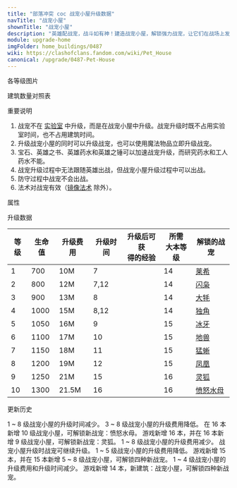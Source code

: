 ```yaml
---
title: "部落冲突 coc 战宠小屋升级数据"
navTitle: "战宠小屋"
shownTitle: "战宠小屋"
description: "英雄配战宠，战斗如有神！建造战宠小屋，解锁强力战宠，让它们在战场上发挥各自的能力，与您的英雄并肩作战。"
module: upgrade-home
imgFolder: home_buildings/0487
wiki: https://clashofclans.fandom.com/wiki/Pet_House
canonical: /upgrade/0487-Pet-House
---
```


<UnitInfo :folder="$frontmatter.imgFolder" imgSrc="Pet_House10.png" :imgAlt="$frontmatter.navTitle" :description="$frontmatter.description" :isSmallImg="true" />

<SmallTitle>各等级图片</SmallTitle>

<Panel>
    <UnitImgGroup :folder="$frontmatter.imgFolder">
        <UnitImg imgTitle="1 级" imgSrc="Pet_House1.png" />
        <UnitImg imgTitle="2 级" imgSrc="Pet_House2.png" />
        <UnitImg imgTitle="3 级" imgSrc="Pet_House3.png" />
        <UnitImg imgTitle="4 级" imgSrc="Pet_House4.png" />
        <UnitImg imgTitle="5 级" imgSrc="Pet_House5.png" />
        <UnitImg imgTitle="6 级" imgSrc="Pet_House6.png" />
        <UnitImg imgTitle="7 级" imgSrc="Pet_House7.png" />
        <UnitImg imgTitle="8 级" imgSrc="Pet_House8.png" />
        <UnitImg imgTitle="9 级" imgSrc="Pet_House9.png" />
        <UnitImg imgTitle="10 级" imgSrc="Pet_House10.png" />
    </UnitImgGroup>
</Panel>

<SmallTitle>建筑数量对照表</SmallTitle>

<BuildingNum>
    <BuildingNumRow title="大本等级" num="1 - 13, 14 - 16" />
    <BuildingNumRow title="建筑数量" num="     0,       1" />
</BuildingNum>

<SmallTitle>重要说明</SmallTitle>

1. 战宠不在 [实验室](/upgrade/0483-Laboratory) 中升级，而是在战宠小屋中升级。战宠升级时既不占用实验室时间，也不占用建筑时间。
2. 升级战宠小屋的同时可以升级战宠，也可以使用魔法物品立即升级战宠。
3. 宝石、英雄之书、英雄药水和英雄之锤可以加速战宠升级，而研究药水和工人药水不能。
4. 战宠升级过程中无法跟随英雄出战，但战宠小屋升级过程中可以出战。
5. 防守过程中战宠不会出战。
6. 法术对战宠有效（[镜像法术](/upgrade/0105-Clone-Spell) 除外）。

<SmallTitle>属性</SmallTitle>

<UnitProperties>
    <UnitProperty pKey="占地面积" pValue="3×3" />
    <UnitProperty pKey="判定面积" pValue="2×2" :isJudgeSquare="true" />
</UnitProperties>

<SmallTitle>升级数据</SmallTitle>

<script setup>
const tableExtraInfo = [
    {
        "column": 2,
        "type": "cost",
        "gpClass": "building",
        "icon": "Elixir"
    },
    {
        "column": 3,
        "type": "time",
        "gpClass": "building"
    },
    {
        "column": 4,
        "type": "exp",
        "icon": "Exp"
    }
];
</script>

<UnitTable :tableExtraInfo="tableExtraInfo">

| 等级 |  生命值 | 升级费用 |  升级时间 |升级后可获<br>得的经验|所需<br>大本等级| 解锁的战宠 |
| ---- |   ---  |   ---    |   ---    |         ---        |       ---     |    ---    |
|   1  |   700  |    10M   |   7      |                    |       14      |<a href="/upgrade/0280-L.A.S.S.I">莱希</a>|
|   2  |   800  |    12M   |   7,12   |                    |       14      |<a href="/upgrade/0281-Electro-Owl">闪枭</a>|
|   3  |   900  |    13M   |   8      |                    |       14      |<a href="/upgrade/0282-Mighty-Yak">大牦</a>|
|   4  |  1000  |    15M   |   8,12   |                    |       14      |<a href="/upgrade/0283-Unicorn">独角</a>|
|   5  |  1050  |    16M   |   9      |                    |       15      |<a href="/upgrade/0284-Frosty">冰牙</a>|
|   6  |  1100  |    17M   |  10      |                    |       15      |<a href="/upgrade/0285-Diggy">地兽</a>|
|   7  |  1150  |    18M   |  11      |                    |       15      |<a href="/upgrade/0286-Poison-Lizard">猛蜥</a>|
|   8  |  1200  |    19M   |  12      |                    |       15      |<a href="/upgrade/0287-Phoenix">凤凰</a>|
|   9  |  1250  |    21M   |  15      |                    |       16      |<a href="/upgrade/0288-Spirit-Fox">灵狐</a>|
|  10  |  1300  |  21.5M   |  16      |                    |       16      |<a href="/upgrade/0289-Angry-Jelly">愤怒水母</a>|
</UnitTable>

<SmallTitle>更新历史</SmallTitle>

<Timeline>
    <TimelineItem date="2024/06/18">
        <TimelineRow>1 ~ 8 级战宠小屋的升级时间减少。</TimelineRow>
        <TimelineRow>3 ~ 8 级战宠小屋的升级费用降低。</TimelineRow>
    </TimelineItem>
    <TimelineItem date="2024/04/17">
        <TimelineRow>在 16 本新增 10 级战宠小屋，可解锁新战宠：愤怒水母。</TimelineRow>
    </TimelineItem>
    <TimelineItem date="2023/12/12">
        <TimelineRow>游戏新增 16 本，并在 16 本新增 9 级战宠小屋，可解锁新战宠：灵狐。</TimelineRow>
        <TimelineRow>1 ~ 8 级战宠小屋的升级费用减少。</TimelineRow>
    </TimelineItem>
    <TimelineItem date="2022/12/12">
        <TimelineRow>战宠小屋升级时战宠可继续升级。</TimelineRow>
        <TimelineRow>1 ~ 5 级战宠小屋的升级费用降低。</TimelineRow>
    </TimelineItem>
    <TimelineItem date="2022/10/10">
        <TimelineRow>游戏新增 15 本，并在 15 本新增 5 ~ 8 级战宠小屋，可解锁四种新战宠。</TimelineRow>
        <TimelineRow>1 ~ 4 级战宠小屋的升级费用和升级时间减少。</TimelineRow>
    </TimelineItem>
    <TimelineItem date="2021/04/12">
        <TimelineRow>游戏新增 14 本，新建筑：战宠小屋，可解锁四种新战宠。</TimelineRow>
    </TimelineItem>  
    <TimelineItem :historyBottom="true" />
</Timeline>